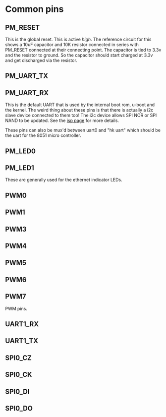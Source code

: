 # Common pins

## PM_RESET

This is the global reset.
This is active *high*. The reference circuit for this shows a 10uF capacitor and 10K resistor
connected in series with PM_RESET connected at their connecting point.
The capacitor is tied to 3.3v and the resistor to ground. So the capacitor should start
charged at 3.3v and get discharged via the resistor.

## PM_UART_TX

## PM_UART_RX

This is the default UART that is used by the internal boot rom, u-boot and the kernel.
The weird thing about these pins is that there is actually a i2c slave device connected to them too!
The i2c device allows SPI NOR or SPI NAND to be updated. See the [isp page](/isp/) for more details.

These pins can also be mux'd between uart0 and "hk uart" which should be the uart for the 8051
micro controller.

## PM_LED0

## PM_LED1

These are generally used for the ethernet indicator LEDs.

## PWM0

## PWM1

## PWM3

## PWM4

## PWM5

## PWM6

## PWM7

PWM pins.

## UART1_RX

## UART1_TX

## SPI0_CZ

## SPI0_CK

## SPI0_DI

## SPI0_DO
